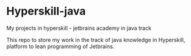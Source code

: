 # Hyperskill-java
My projects in hyperskill - jetbrains academy in java track

This repo to store my work in the track of java knowledge in Hyperskill, platform to lean programming of Jetbrains.
